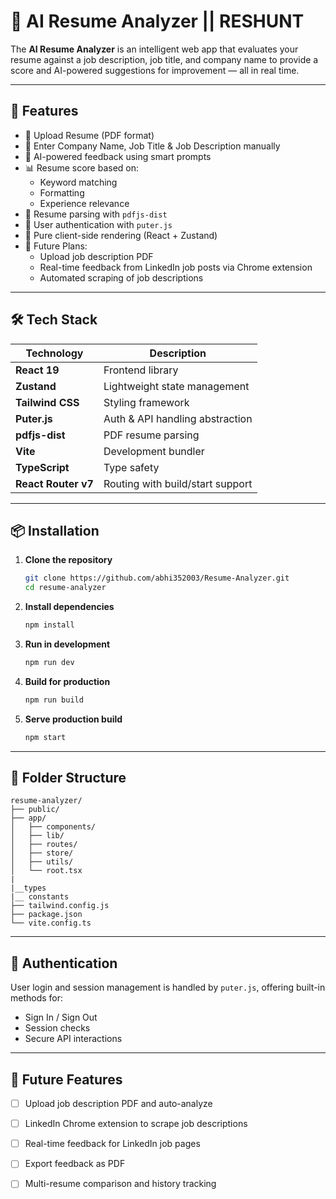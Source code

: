 
# 🧠 AI Resume Analyzer || RESHUNT

The **AI Resume Analyzer** is an intelligent web app that evaluates your resume against a job description, job title, and company name to provide a score and AI-powered suggestions for improvement — all in real time.

---

## 🚀 Features

- 📄 Upload Resume (PDF format)
- 🏢 Enter Company Name, Job Title & Job Description manually
- 🤖 AI-powered feedback using smart prompts
- 📊 Resume score based on:
  - Keyword matching
  - Formatting
  - Experience relevance
- 🧠 Resume parsing with `pdfjs-dist`
- 🔐 User authentication with `puter.js`
- 🧰 Pure client-side rendering (React + Zustand)
- 📎 Future Plans:
  - Upload job description PDF
  - Real-time feedback from LinkedIn job posts via Chrome extension
  - Automated scraping of job descriptions

---

## 🛠 Tech Stack

| Technology        | Description                           |
|-------------------|---------------------------------------|
| **React 19**      | Frontend library                      |
| **Zustand**       | Lightweight state management          |
| **Tailwind CSS**  | Styling framework                     |
| **Puter.js**      | Auth & API handling abstraction       |
| **pdfjs-dist**    | PDF resume parsing                    |
| **Vite**          | Development bundler                   |
| **TypeScript**    | Type safety                           |
| **React Router v7**| Routing with build/start support     |

---

## 📦 Installation

1. **Clone the repository**
   ```bash
   git clone https://github.com/abhi352003/Resume-Analyzer.git
   cd resume-analyzer
   ```

2. **Install dependencies**
   ```bash
   npm install
   ```

3. **Run in development**
   ```bash
   npm run dev
   ```

4. **Build for production**
   ```bash
   npm run build
   ```

5. **Serve production build**
   ```bash
   npm start
   ```

---

## 📁 Folder Structure

```
resume-analyzer/
├── public/
├── app/
│   ├── components/
│   ├── lib/
│   ├── routes/
│   ├── store/           
│   ├── utils/           
│   └── root.tsx
|
|__types
|__ constants
├── tailwind.config.js
├── package.json
└── vite.config.ts
```

---

## 🔐 Authentication

User login and session management is handled by `puter.js`, offering built-in methods for:
- Sign In / Sign Out
- Session checks
- Secure API interactions

---

## 📌 Future Features

- [ ] Upload job description PDF and auto-analyze
- [ ] LinkedIn Chrome extension to scrape job descriptions
- [ ] Real-time feedback for LinkedIn job pages
- [ ] Export feedback as PDF
- [ ] Multi-resume comparison and history tracking






